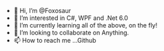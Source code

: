 - 👋 Hi, I’m @Foxosaur
- 👀 I’m interested in C#, WPF and .Net 6.0
- 🌱 I’m currently learning all of the above, on the fly!
- 💞️ I’m looking to collaborate on Anything.
- 📫 How to reach me ...Github

<!---
Foxosaur/Foxosaur is a ✨ special ✨ repository because its `README.md` (this file) appears on your GitHub profile.
You can click the Preview link to take a look at your changes.
--->

